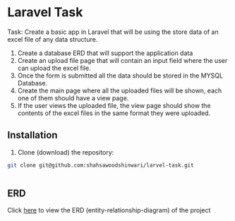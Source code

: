 # Laravel Task

Task: Create a basic app in Laravel that will be using the store data of an excel file of any data structure.

1. Create a database ERD that will support the application data
2. Create an upload file page that will contain an input field where the user can upload the excel file.
3. Once the form is submitted all the data should be stored in the MYSQL Database.
4. Create the main page where all the uploaded files will be shown, each one of them should have a view page.
5. If the user views the uploaded file, the view page should show the contents of the excel files in the same format they were uploaded.

## Installation

1. Clone (download) the repository:
```sh
git clone git@github.com:shahsawoodshinwari/larvel-task.git
```
```sh

```
## ERD
Click [here](https://dbdocs.io/shahsawoodshinwari/Laravel-Task) to view the ERD (entity-relationship-diagram) of the project